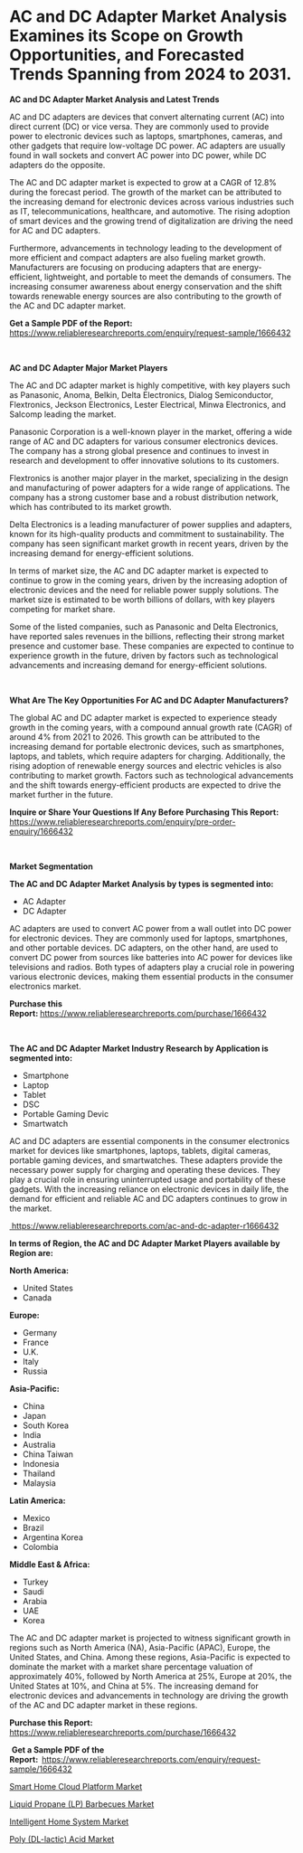 <p><h1>AC and DC Adapter Market Analysis Examines its Scope on Growth Opportunities, and Forecasted Trends Spanning from 2024 to 2031.</h1></p><p><strong>AC and DC Adapter Market Analysis and Latest Trends</strong></p>
<p><p>AC and DC adapters are devices that convert alternating current (AC) into direct current (DC) or vice versa. They are commonly used to provide power to electronic devices such as laptops, smartphones, cameras, and other gadgets that require low-voltage DC power. AC adapters are usually found in wall sockets and convert AC power into DC power, while DC adapters do the opposite.</p><p>The AC and DC adapter market is expected to grow at a CAGR of 12.8% during the forecast period. The growth of the market can be attributed to the increasing demand for electronic devices across various industries such as IT, telecommunications, healthcare, and automotive. The rising adoption of smart devices and the growing trend of digitalization are driving the need for AC and DC adapters.</p><p>Furthermore, advancements in technology leading to the development of more efficient and compact adapters are also fueling market growth. Manufacturers are focusing on producing adapters that are energy-efficient, lightweight, and portable to meet the demands of consumers. The increasing consumer awareness about energy conservation and the shift towards renewable energy sources are also contributing to the growth of the AC and DC adapter market.</p></p>
<p><strong>Get a Sample PDF of the Report:&nbsp;</strong> <a href="https://www.reliableresearchreports.com/enquiry/request-sample/1666432">https://www.reliableresearchreports.com/enquiry/request-sample/1666432</a></p>
<p>&nbsp;</p>
<p><strong>AC and DC Adapter Major Market Players</strong></p>
<p><p>The AC and DC adapter market is highly competitive, with key players such as Panasonic, Anoma, Belkin, Delta Electronics, Dialog Semiconductor, Flextronics, Jeckson Electronics, Lester Electrical, Minwa Electronics, and Salcomp leading the market. </p><p>Panasonic Corporation is a well-known player in the market, offering a wide range of AC and DC adapters for various consumer electronics devices. The company has a strong global presence and continues to invest in research and development to offer innovative solutions to its customers. </p><p>Flextronics is another major player in the market, specializing in the design and manufacturing of power adapters for a wide range of applications. The company has a strong customer base and a robust distribution network, which has contributed to its market growth.</p><p>Delta Electronics is a leading manufacturer of power supplies and adapters, known for its high-quality products and commitment to sustainability. The company has seen significant market growth in recent years, driven by the increasing demand for energy-efficient solutions.</p><p>In terms of market size, the AC and DC adapter market is expected to continue to grow in the coming years, driven by the increasing adoption of electronic devices and the need for reliable power supply solutions. The market size is estimated to be worth billions of dollars, with key players competing for market share.</p><p>Some of the listed companies, such as Panasonic and Delta Electronics, have reported sales revenues in the billions, reflecting their strong market presence and customer base. These companies are expected to continue to experience growth in the future, driven by factors such as technological advancements and increasing demand for energy-efficient solutions.</p></p>
<p>&nbsp;</p>
<p><strong>What Are The Key Opportunities For AC and DC Adapter Manufacturers?</strong></p>
<p><p>The global AC and DC adapter market is expected to experience steady growth in the coming years, with a compound annual growth rate (CAGR) of around 4% from 2021 to 2026. This growth can be attributed to the increasing demand for portable electronic devices, such as smartphones, laptops, and tablets, which require adapters for charging. Additionally, the rising adoption of renewable energy sources and electric vehicles is also contributing to market growth. Factors such as technological advancements and the shift towards energy-efficient products are expected to drive the market further in the future.</p></p>
<p><strong>Inquire or Share Your Questions If Any Before Purchasing This Report:</strong> <a href="https://www.reliableresearchreports.com/enquiry/pre-order-enquiry/1666432">https://www.reliableresearchreports.com/enquiry/pre-order-enquiry/1666432</a></p>
<p>&nbsp;</p>
<p><strong>Market Segmentation</strong></p>
<p><strong>The AC and DC Adapter Market Analysis by types is segmented into:</strong></p>
<p><ul><li>AC Adapter</li><li>DC Adapter</li></ul></p>
<p><p>AC adapters are used to convert AC power from a wall outlet into DC power for electronic devices. They are commonly used for laptops, smartphones, and other portable devices. DC adapters, on the other hand, are used to convert DC power from sources like batteries into AC power for devices like televisions and radios. Both types of adapters play a crucial role in powering various electronic devices, making them essential products in the consumer electronics market.</p></p>
<p><strong>Purchase this Report:&nbsp;</strong><a href="https://www.reliableresearchreports.com/purchase/1666432">https://www.reliableresearchreports.com/purchase/1666432</a></p>
<p>&nbsp;</p>
<p><strong>The AC and DC Adapter Market Industry Research by Application is segmented into:</strong></p>
<p><ul><li>Smartphone</li><li>Laptop</li><li>Tablet</li><li>DSC</li><li>Portable Gaming Devic</li><li>Smartwatch</li></ul></p>
<p><p>AC and DC adapters are essential components in the consumer electronics market for devices like smartphones, laptops, tablets, digital cameras, portable gaming devices, and smartwatches. These adapters provide the necessary power supply for charging and operating these devices. They play a crucial role in ensuring uninterrupted usage and portability of these gadgets. With the increasing reliance on electronic devices in daily life, the demand for efficient and reliable AC and DC adapters continues to grow in the market.</p></p>
<p><a href="https://www.reliableresearchreports.com/ac-and-dc-adapter-r1666432">&nbsp;https://www.reliableresearchreports.com/ac-and-dc-adapter-r1666432</a></p>
<p><strong>In terms of Region, the AC and DC Adapter Market Players available by Region are:</strong></p>
<p>
    <p> <strong> North America: </strong>
        <ul>
            <li>United States</li>
            <li>Canada</li>
        </ul>
        </p> 
    <p> <strong> Europe: </strong>
        <ul>
            <li>Germany</li>
            <li>France</li>
            <li>U.K.</li>
            <li>Italy</li>
            <li>Russia</li>
        </ul>
        </p> 
    <p> <strong> Asia-Pacific: </strong>
        <ul>
            <li>China</li>
            <li>Japan</li>
            <li>South Korea</li>
            <li>India</li>
            <li>Australia</li>
            <li>China Taiwan</li>
            <li>Indonesia</li>
            <li>Thailand</li>
            <li>Malaysia</li>
        </ul>
        </p> 
    <p> <strong> Latin America: </strong>
        <ul>
            <li>Mexico</li>
            <li>Brazil</li>
            <li>Argentina Korea</li>
            <li>Colombia</li>
        </ul>
        </p> 
    <p> <strong> Middle East & Africa: </strong>
        <ul>
            <li>Turkey</li>
            <li>Saudi</li>
            <li>Arabia</li>
            <li>UAE</li>
            <li>Korea</li>
        </ul>
    </p>
    </p>
<p><p>The AC and DC adapter market is projected to witness significant growth in regions such as North America (NA), Asia-Pacific (APAC), Europe, the United States, and China. Among these regions, Asia-Pacific is expected to dominate the market with a market share percentage valuation of approximately 40%, followed by North America at 25%, Europe at 20%, the United States at 10%, and China at 5%. The increasing demand for electronic devices and advancements in technology are driving the growth of the AC and DC adapter market in these regions.</p></p>
<p><strong>Purchase this Report: </strong><a href="https://www.reliableresearchreports.com/purchase/1666432">https://www.reliableresearchreports.com/purchase/1666432</a></p>
<p>&nbsp;<strong>Get a Sample PDF of the Report:&nbsp;&nbsp;</strong><a href="https://www.reliableresearchreports.com/enquiry/request-sample/1666432">https://www.reliableresearchreports.com/enquiry/request-sample/1666432</a></p>
<p><strong></strong></p>
<p><p><a href="https://github.com/YashRP12/Market-Research-Report-List-4/blob/main/smart-home-cloud-platform-market.md">Smart Home Cloud Platform Market</a></p><p><a href="https://www.linkedin.com/pulse/liquid-propane-lp-barbecues-market-competitive-analysis-nqowe?trackingId=iMbL4TLLBjLTsJoF4Q0xUw%3D%3D">Liquid Propane (LP) Barbecues Market</a></p><p><a href="https://github.com/EveKerluke2023/Market-Research-Report-List-1/blob/main/intelligent-home-system-market.md">Intelligent Home System Market</a></p><p><a href="https://www.linkedin.com/pulse/poly-dl-lactic-acid-market-research-report-reveals-latest-yuybf">Poly (DL-lactic) Acid Market</a></p></p>